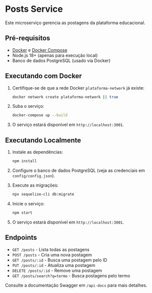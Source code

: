 # Posts Service

Este microserviço gerencia as postagens da plataforma educacional.

## Pré-requisitos

- [Docker](https://www.docker.com/get-started) e [Docker Compose](https://docs.docker.com/compose/)
- Node.js 18+ (apenas para execução local)
- Banco de dados PostgreSQL (usado via Docker)

## Executando com Docker

1. Certifique-se de que a rede Docker `plataforma-network` já existe:
   ```sh
   docker network create plataforma-network || true
   ```

2. Suba o serviço:
   ```sh
   docker-compose up --build
   ```

3. O serviço estará disponível em `http://localhost:3001`.

## Executando Localmente

1. Instale as dependências:
   ```sh
   npm install
   ```

2. Configure o banco de dados PostgreSQL (veja as credenciais em `config/config.json`).

3. Execute as migrações:
   ```sh
   npx sequelize-cli db:migrate
   ```

4. Inicie o serviço:
   ```sh
   npm start
   ```

5. O serviço estará disponível em `http://localhost:3001`.

## Endpoints

- `GET /posts` - Lista todas as postagens
- `POST /posts` - Cria uma nova postagem
- `GET /posts/:id` - Busca uma postagem pelo ID
- `PUT /posts/:id` - Atualiza uma postagem
- `DELETE /posts/:id` - Remove uma postagem
- `GET /posts/search?q=termo` - Busca postagens pelo termo

Consulte a documentação Swagger em `/api-docs` para mais detalhes.